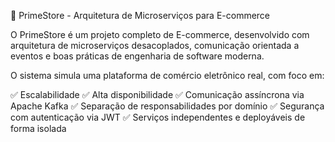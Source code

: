 🛒 PrimeStore - Arquitetura de Microserviços para E-commerce

O PrimeStore é um projeto completo de E-commerce, desenvolvido com arquitetura de microserviços desacoplados, comunicação orientada a eventos e boas práticas de engenharia de software moderna.

O sistema simula uma plataforma de comércio eletrônico real, com foco em:

✅ Escalabilidade
✅ Alta disponibilidade
✅ Comunicação assíncrona via Apache Kafka
✅ Separação de responsabilidades por domínio
✅ Segurança com autenticação via JWT
✅ Serviços independentes e deployáveis de forma isolada
